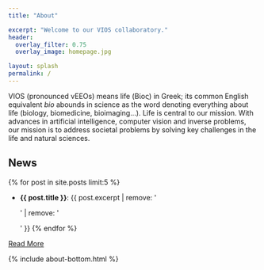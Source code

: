 ```yaml
---
title: "About"

excerpt: "Welcome to our VIOS collaboratory."
header:
  overlay_filter: 0.75
  overlay_image: homepage.jpg

layout: splash
permalink: /
---
```

VIOS (pronounced vEEOs) means life (Βίος) in Greek; its common English
equivalent *bio* abounds in science as the word denoting everything about life
(biology, biomedicine, bioimaging...). Life is central to our mission. With
advances in artificial intelligence, computer vision and inverse problems, our
mission is to address societal problems by solving key challenges in the life
and natural sciences.

## News
{% for post in site.posts limit:5 %}
  * **{{ post.title }}**: {{ post.excerpt | remove: '<p>' | remove: '</p>' }}
{% endfor %}

<a href="/news" class="btn btn--info btn--small">Read More</a>

{% include about-bottom.html %}
